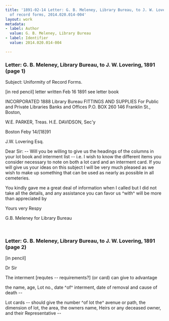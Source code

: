 ```yaml
---
title: '1891-02-14 Letter: G. B. Meleney, Library Bureau, to J. W. Lovering, uniformity
  of record forms, 2014.020.014-004'
layout: work
metadata:
- label: Author
  value: G. B. Meleney, Library Bureau
- label: Identifier
  value: 2014.020.014-004

---
```

<div class="pages">
<div id="page-1485705">
<h3><a name="page-1485705">Letter: G. B. Meleney, Library Bureau, to J. W. Lovering, 1891 (page 1)</a></h3>
<div class="page-content">
<p>Subject: Uniformity of Record Forms.</p>
<p>[in red pencil]<span class='line-break'> </span>letter written Feb 16 1891<span class='line-break'> </span>see letter book</p>
<p>INCORPORATED 1888<span class='line-break'> </span>Library Bureau<span class='line-break'> </span>FITTINGS AND SUPPLIES<span class='line-break'> </span>For Public and Private Libraries<span class='line-break'> </span>Banks and Offices<span class='line-break'> </span>P.O. BOX 260<span class='line-break'> </span>146 Franklin St., Boston,</p>
<p>W.E. PARKER, Treas.<span class='line-break'> </span>H.E. DAVIDSON, Sec'y</p>
<p>Boston Feby 14/[18]91</p>
<p>J.W. Lovering Esq.</p>
<p>Dear Sir: -- Will you be willing<span class='line-break'> </span>to give us the headings of the columns<span class='line-break'> </span>in your lot book and interment<span class='line-break'> </span>list -- i.e. I wish to know the differ<span class='line-break'></span>ent items you consider necessary<span class='line-break'> </span>to note on both a lot card and<span class='line-break'> </span>an interment card. If you will<span class='line-break'> </span>give us your ideas on this sub<span class='line-break'></span>ject I will be very much pleased<span class='line-break'> </span>as we wish to make up some<span class='line-break'></span>thing that can be used as nearly<span class='line-break'> </span>as possible in all cemeteries.</p>
<p>You kindly gave me a great deal of<span class='line-break'> </span>information when I called but I did<span class='line-break'> </span>not take all the details, and any<span class='line-break'> </span>assistance you can favor us ^with^ will be<span class='line-break'> </span>more than appreciated by</p>
<p>Yours very Respy</p>
<p>G.B. Meleney for Library Bureau</p>
</div>
</div>
<br />
<div id="page-1485706">
<h3><a name="page-1485706">Letter: G. B. Meleney, Library Bureau, to J. W. Lovering, 1891 (page 2)</a></h3>
<div class="page-content">
<p>[in pencil]</p>
<p>Dr Sir</p>
<p>The interment [requtes -- requirements?]<span class='line-break'> </span>(or card) can give to advantage</p>
<p>the name,<span class='line-break'> </span>age,<span class='line-break'> </span>Lot no.,<span class='line-break'> </span>date ^of^ interment,<span class='line-break'> </span>date of removal<span class='line-break'> </span>and cause of death --</p>
<p>Lot cards -- should give<span class='line-break'> </span>the number ^of lot the^ avenue or path,<span class='line-break'> </span>the dimension of lot, the area,<span class='line-break'> </span>the owners name,<span class='line-break'> </span>Heirs or any deceased owner,<span class='line-break'> </span>and their Representative --</p>
</div>
</div>
<br />
</div>
